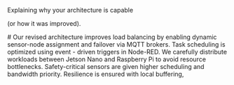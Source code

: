 ﻿Explaining why your architecture is capable  

(or how it was improved). 

\#    Our revised architecture improves load balancing by enabling dynamic sensor-node assignment and failover via MQTT brokers. Task scheduling is optimized using event - driven triggers in Node-RED. We carefully distribute workloads between Jetson Nano and Raspberry Pi to avoid resource bottlenecks. Safety-critical sensors are given higher scheduling and bandwidth priority. Resilience is ensured with local buffering,
